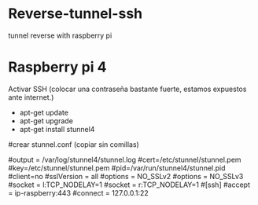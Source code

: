 # Reverse-tunnel-ssh
tunnel reverse with raspberry pi

# Raspberry pi 4
Activar SSH (colocar una contraseña bastante fuerte, estamos expuestos ante internet.)

- apt-get update
- apt-get upgrade
- apt-get install stunnel4 

#crear stunnel.conf (copiar sin comillas)


#output = /var/log/stunnel4/stunnel.log
#cert=/etc/stunnel/stunnel.pem
#key=/etc/stunnel/stunnel.pem
#pid=/var/run/stunnel4/stunnel.pid
#client=no
#sslVersion = all
#options = NO_SSLv2
#options = NO_SSLv3
#socket = l:TCP_NODELAY=1
#socket = r:TCP_NODELAY=1
#[ssh]
#accept = ip-raspberry:443
#connect = 127.0.0.1:22

